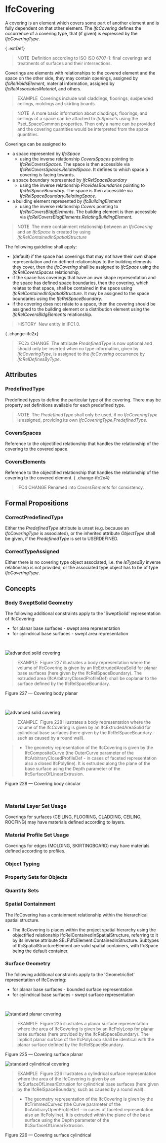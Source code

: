 # IfcCovering

A covering is an element which covers some part of another element and is fully dependent on that other element. The _IfcCovering_ defines the occurrence of a covering type, that (if given) is expressed by the _IfcCoveringType_.

{ .extDef}
> NOTE&nbsp; Definition according to ISO ISO 6707-1: final coverings and treatments of surfaces and their intersections.

Coverings are elements with relationships to the covered element and the space on the other side, they may contain openings, assigned by _IfcRelVoidsElement_, material information, assigned by _IfcRelAssociatesMaterial_, and others.

> EXAMPLE&nbsp; Coverings include wall claddings, floorings, suspended ceilings, moldings and skirting boards.

> NOTE&nbsp; A more basic information about claddings, floorings, and ceilings of a space can be attached to _IfcSpace_'s using the Pset_SpaceCommon properties. Then only a name can be provided and the covering quantities would be interpreted from the space quantities.

Coverings can be assigned to

* a space represented by _IfcSpace_ 
    * using the inverse relationship _CoversSpaces_ pointing to _IfcRelCoversSpaces_. The space is then accessible via _IfcRelCoversSpaces.RelatedSpace_. It defines to which space a covering is facing towards. 
* a space boundary represented by _IfcRelSpaceBoundary_ 
    * using the inverse relationship _ProvidesBoundaries_ pointing to _IfcRelSpaceBoundary._ The space is then accessible via _IfcRelSpaceBoundary.RelatingSpace_. 
* a building element represented by _IfcBuildingElement_ 
    * using the inverse relationship _Covers_ pointing to _IfcRelCoversBldgElements_. The building element is then accessible via _IfcRelCoversBldgElements.RelatingBuildingElement_. 

> NOTE&nbsp; The mere containment relationship between an _IfcCovering_ and an _IfcSpace_ is created by using _IfcRelContainedInSpatialStructure_

The following guideline shall apply:

* (default) if the space has coverings that may not have their own shape representation and no defined relationships to the building elements they cover, then the _IfcCovering_ shall be assigned to _IfcSpace_ using the _IfcRelCoversSpaces_ relationship,
* if the space has coverings that have an own shape representation and the space has defined space boundaries, then the covering, which relates to that space, shall be contained in the space using _IfcRelContainedInSpatialStructure_. It may be assigned to the space boundaries using the _IfcRelSpaceBoundary_.
* if the covering does not relate to a space, then the covering should be assigned to the building element or a distribution element using the _IfcRelCoversBldgElements_ relationship.

> HISTORY&nbsp; New entity in IFC1.0.

{ .change-ifc2x}
> IFC2x CHANGE&nbsp; The attribute _PredefinedType_ is now optional and should only be inserted when no type information, given by _IfcCoveringType_, is assigned to the _IfcCovering_ occurrence by _IfcRelDefinesByType_.

## Attributes

### PredefinedType
Predefined types to define the particular type of the covering. There may be property set definitions available for each predefined type.
> NOTE&nbsp; The _PredefinedType_ shall only be used, if no _IfcCoveringType_ is assigned, providing its own _IfcCoveringType.PredefinedType_.

### CoversSpaces
Reference to the objectified relationship that handles the relationship of the covering to the covered space.

### CoversElements
Reference to the objectified relationship that handles the relationship of the covering to the covered element.
{ .change-ifc2x4}
> IFC4 CHANGE Renamed into _CoversElements_ for consistency.

## Formal Propositions

### CorrectPredefinedType
Either the _PredefinedType_ attribute is unset (e.g. because an _IfcCoveringType_ is associated), or the inherited attribute _ObjectType_ shall be given, if the _PredefinedType_ is set to USERDEFINED.

### CorrectTypeAssigned
Either there is no covering type object associated, i.e. the _IsTypedBy_ inverse relationship is not provided, or the associated type object has to be of type _IfcCoveringType_.

## Concepts

### Body SweptSolid Geometry

The following additional constraints apply to the 'SweptSolid'
representation of IfcCovering:


* for planar base surfaces - swept area representation
* for cylindrical base surfaces - swept area representation


 


![advanded solid covering](../../../../figuresifccovering_advanced-1-layout1.gif)

> EXAMPLE  Figure 227 illustrates a body representation where the volume of
> IfcCovering is given by an IfcExtrudedAreaSolid for
> planar base surfaces (here given by the
> IfcRelSpaceBoundary). The extruded area (IfcArbitraryClosedProfileDef) shall 
> be coplanar to the surface defined by the
> IfcRelSpaceBoundary.
> 


Figure 227 — Covering body planar



 




![advanced solid covering](../../../../figuresifccovering_advanced-2-layout1.gif)

> EXAMPLE  Figure 228 illustrates a body representation where the volume of
> the IfcCovering is given by an IfcExtrudedAreaSolid
> for cylindrical base surfaces (here given by the
> IfcRelSpaceBoundary - such as caused by a round wall).



> 
> * The geometry representation of the IfcCovering is given
> by the IfcCompositeCurve (the OuterCurve parameter of
> the IfcArbitraryClosedProfileDef - in cases of faceted
> representation also a closed IfcPolyline). It is extruded
> along the plane of the base surface using the Depth
> parameter of the IfcSurfaceOfLinearExtrusion.
> 


Figure 228 — Covering body circular



 


### Material Layer Set Usage

Coverings for surfaces (CEILING, FLOORING, CLADDING, CEILING, ROOFING) may have materials defined according to layers.


### Material Profile Set Usage

Coverings for edges (MOLDING, SKIRTINGBOARD) may have materials defined according to profiles.


### Object Typing


### Property Sets for Objects


### Quantity Sets


### Spatial Containment

The IfcCovering has a containment relationship within the
hierarchical spatial structure.


* The IfcCovering is places within the project spatial
hierarchy using the objectified relationship
IfcRelContainedInSpatialStructure, referring to it by its
inverse attribute SELF\IfcElement.ContainedInStructure.
Subtypes of IfcSpatialStructureElement are valid spatial
containers, with IfcSpace being the default container.



### Surface Geometry

The following additional constraints apply to the 'GeometricSet'
representation of IfcCovering:


* for planar base surfaces - bounded surface representation
* for cylindrical base surfaces - swept surface
representation


 


![standard planar covering](../../../../figuresifccovering_standard-1-layout1.gif)

> EXAMPLE  Figure 225 illustrates a planar surface representation where the
> area of IfcCovering is given by an IfcPolyLoop for
> planar base surfaces (here provided by the
> IfcRelSpaceBoundary). The implicit planar surface of the IfcPolyLoop shall be
> identical with the planar surface defined by the
> IfcRelSpaceBoundary.


Figure 225 — Covering surface planar


![standard cylindrical covering](../../../../figuresifccovering_standard-2-layout1.gif)

> EXAMPLE  Figure 226 illustrates a cylindrical surface representation where
> the area of the IfcCovering is given by an
> IfcSurfaceOfLinearExtrusion for cylindrical base surfaces
> (here given by the IfcRelSpaceBoundary, such as caused by a
> round wall).



> 
> * The geometry representation of the IfcCovering is given
> by the IfcTrimmedCurved (the Curve parameter of the
> IfcArbitraryOpenProfileDef - in cases of faceted
> representation also an IfcPolyline). It is extruded within
> the plane of the base surface using the Depth parameter of
> the IfcSurfaceOfLinearExtrusion.
> 


Figure 226 — Covering surface
cylindrical



 



